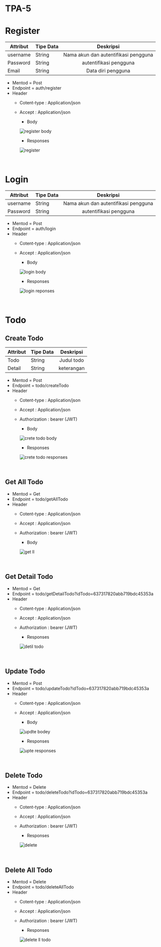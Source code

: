 # TPA-5

# Register 


| **Attribut** | **Tipe Data** | **Deskripsi** |
| ----------- | ----------- | :---------: 
| username | String | Nama akun dan autentifikasi pengguna |
| Password | String | autentifikasi pengguna |
| Email | String | Data diri pengguna | 

- Mentod = Post
- Endpoint = auth/register
- Header 
  - Cotent-type : Application/json
  - Accept : Application/json
  
      - Body 
      
      ![register body](https://user-images.githubusercontent.com/80299731/201856318-0c72938a-9ffb-400a-af05-a0b1974d0544.JPG)
      
      - Responses
      
      ![register](https://user-images.githubusercontent.com/80299731/201856549-3c12110e-d472-4c12-8bd1-3db00d2d1ae5.JPG)

 &nbsp;
 
# Login

| **Attribut** | **Tipe Data** | **Deskripsi** |
| ----------- | ----------- | :---------: 
| username | String | Nama akun dan autentifikasi pengguna |
| Password | String | autentifikasi pengguna |

- Mentod = Post
- Endpoint = auth/login
- Header 
  - Cotent-type : Application/json
  - Accept : Application/json
  
      - Body 
      
      ![login body](https://user-images.githubusercontent.com/80299731/201857494-0c30754a-3161-49ae-b48a-4c74f5cd3d67.JPG)

      - Responses
      
      ![login reponses](https://user-images.githubusercontent.com/80299731/201857574-9b0a96d2-6a66-4836-9fc2-5b5fdfe39726.JPG)
   
    &nbsp;
    
# Todo
## Create Todo

| **Attribut** | **Tipe Data** | **Deskripsi** |
| ----------- | ----------- | :---------: 
| Todo | String | Judul todo |
| Detail | String | keterangan |

- Mentod = Post
- Endpoint = todo/createTodo
- Header 
  - Cotent-type : Application/json
  - Accept : Application/json
  - Authorization : bearer (JWT)
  
      - Body 
      
      ![crete todo body](https://user-images.githubusercontent.com/80299731/201858276-91bfc68f-3c08-457e-9561-e2ba403a3692.JPG)

      
      - Responses
      
      ![crete todo responses](https://user-images.githubusercontent.com/80299731/201858309-7ed2c086-cacf-4690-8e76-9847d893003c.JPG)

&nbsp;

## Get All Todo

- Mentod = Get
- Endpoint = todo/getAllTodo
- Header 
  - Cotent-type : Application/json
  - Accept : Application/json
  - Authorization : bearer (JWT)
  
      - Body 
      
      ![get ll](https://user-images.githubusercontent.com/80299731/201858969-a68660b5-f93d-4d72-8bfd-563d7fee2ec9.JPG)

      &nbsp;
      
## Get Detail Todo

- Mentod = Get
- Endpoint = todo/getDetailTodo?idTodo=637317820abb719bdc45353a
- Header 
  - Cotent-type : Application/json
  - Accept : Application/json
  - Authorization : bearer (JWT)
  
      - Responses
      
      ![detil todo](https://user-images.githubusercontent.com/80299731/201859487-3c3822ea-9c0c-4a59-9244-2a0794d15cb0.JPG)

&nbsp;

## Update Todo

- Mentod = Post
- Endpoint = todo/updateTodo?idTodo=637317820abb719bdc45353a
- Header 
  - Cotent-type : Application/json
  - Accept : Application/json

    - Body
    
    ![updte bodey](https://user-images.githubusercontent.com/80299731/201860037-c89fe7a3-1908-4592-b5f0-edaf27317e9d.JPG)
    
    - Responses
    
    ![upte responses](https://user-images.githubusercontent.com/80299731/201860078-02e47520-7b7a-4c0c-93c7-2f6aa58e163b.JPG)

&nbsp;

## Delete Todo

- Mentod = Delete
- Endpoint = todo/deleteTodo?idTodo=637317820abb719bdc45353a
- Header 
  - Cotent-type : Application/json
  - Accept : Application/json
  - Authorization : bearer (JWT)
  
      - Responses
      
      ![delete](https://user-images.githubusercontent.com/80299731/201860393-19331c78-8114-415b-9a5a-067cc84724fd.JPG)

&nbsp;

## Delete All Todo

- Mentod = Delete
- Endpoint = todo/deleteAllTodo
- Header 
  - Cotent-type : Application/json
  - Accept : Application/json
  - Authorization : bearer (JWT)
  
      - Responses
      
      ![delete ll todo](https://user-images.githubusercontent.com/80299731/201860612-af26cf9f-bb13-40e3-bff6-df86ca77de7d.JPG)

